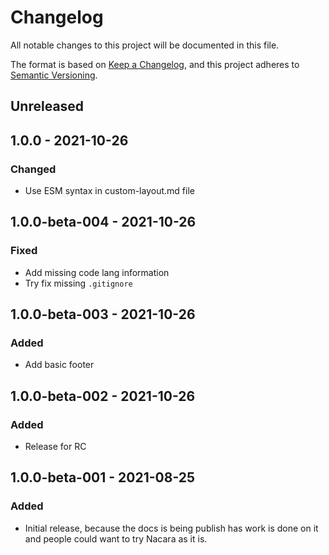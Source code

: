 # Changelog
All notable changes to this project will be documented in this file.

The format is based on [Keep a Changelog](https://keepachangelog.com/en/1.0.0/),
and this project adheres to [Semantic Versioning](https://semver.org/spec/v2.0.0.html).

## Unreleased

## 1.0.0 - 2021-10-26

### Changed

* Use ESM syntax in custom-layout.md file

## 1.0.0-beta-004 - 2021-10-26

### Fixed

* Add missing code lang information
* Try fix missing `.gitignore`

## 1.0.0-beta-003 - 2021-10-26

### Added

* Add basic footer

## 1.0.0-beta-002 - 2021-10-26

### Added

* Release for RC

## 1.0.0-beta-001 - 2021-08-25

### Added

* Initial release, because the docs is being publish has work is done on it and people could want to try Nacara as it is.
